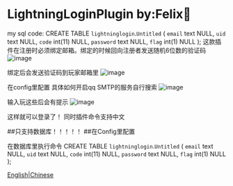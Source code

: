 # LightningLoginPlugin by:Felix🐲


my sql code:
CREATE TABLE `lightninglogin`.`Untitled`  (
  `email` text NULL,
  `uid` text NULL,
  `code` int(11) NULL,
  `password` text NULL,
  `flag` int(1) NULL
);
这款插件在注册时必须绑定邮箱。绑定的时候回向注册者发送随机6位数的验证码
![image](https://github.com/Felixbors095/LightningLoginPlugin-Felix/assets/88223220/d823f6c1-0de9-4c6c-a5c9-7bcfc478f10f)


绑定后会发送验证码到玩家邮箱里
![image](https://github.com/Felixbors095/LightningLoginPlugin-Felix/assets/88223220/063e0816-802f-4889-a512-06ab50610c6d)


在config里配置
具体如何开启qq SMTP的服务自行搜索
![image](https://github.com/Felixbors095/LightningLoginPlugin-Felix/assets/88223220/0995bbbf-ef70-4040-b5ab-99c3050bd736)


输入玩这些后会有提示
![image](https://github.com/Felixbors095/LightningLoginPlugin-Felix/assets/88223220/da264412-f98a-4375-9ca3-6933b3bfa011)


这样就可以登录了！
同时插件命令支持中文

##只支持数据库！！！！！
##在Config里配置


在数据库里执行命令
CREATE TABLE `lightninglogin`.`Untitled`  (
  `email` text NULL,
  `uid` text NULL,
  `code` int(11) NULL,
  `password` text NULL,
  `flag` int(1) NULL
);

<a href="https://github.com/Felixbors095/LightningLoginPlugin-Felix/blob/main/E-README.md">English|Chinese</a>
